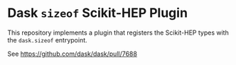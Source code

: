 # Dask `sizeof` Scikit-HEP Plugin
This repository implements a plugin that registers the Scikit-HEP types with the `dask.sizeof` entrypoint.

See https://github.com/dask/dask/pull/7688 
